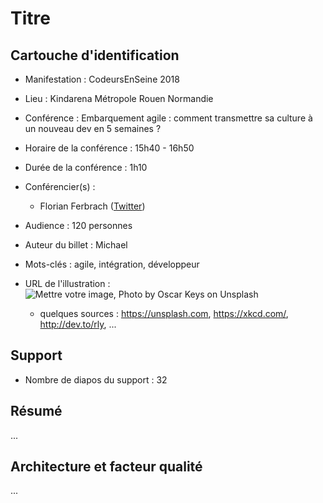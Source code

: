 # Titre

## Cartouche d'identification

 - Manifestation : CodeursEnSeine 2018
 - Lieu : Kindarena Métropole Rouen Normandie
 - Conférence : Embarquement agile : comment transmettre sa culture à un nouveau dev en 5 semaines ?
 - Horaire de la conférence : 15h40 - 16h50
 - Durée de la conférence : 1h10
 - Conférencier(s) :
   - Florian Ferbrach ([Twitter](https://twitter.com/fferbach))
   
 - Audience : 120 personnes
 - Auteur du billet : Michael
 - Mots-clés : agile, intégration, développeur
 - URL de l'illustration : ![Mettre votre image, Photo by Oscar Keys on Unsplash](oscar-keys-58399-unsplash.jpg)
   - quelques sources : https://unsplash.com, https://xkcd.com/, http://dev.to/rly, ...

## Support
 
 - Nombre de diapos du support : 32
 

## Résumé
...

## Architecture et facteur qualité
...
